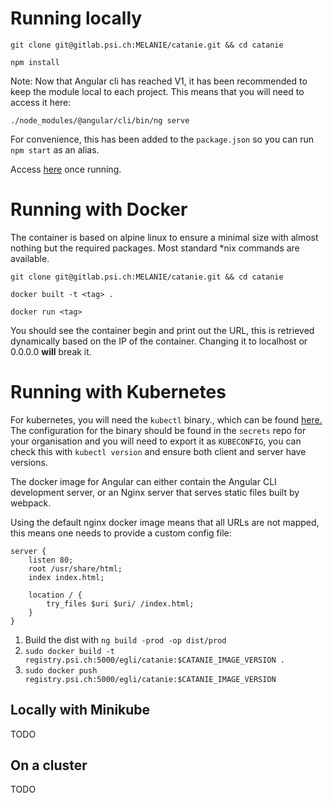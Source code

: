 # Running locally

`git clone git@gitlab.psi.ch:MELANIE/catanie.git && cd catanie`

`npm install`

Note: Now that Angular cli has reached V1, it has been recommended to keep the module local to each project. This means that you will need to access it here:

`./node_modules/@angular/cli/bin/ng serve`

For convenience, this has been added to the `package.json` so you can run `npm start` as an alias.

Access [here](http://localhost:4200) once running.

# Running with Docker

The container is based on alpine linux to ensure a minimal size with almost nothing but the required packages. Most standard \*nix commands are available.

`git clone git@gitlab.psi.ch:MELANIE/catanie.git && cd catanie`

`docker built -t <tag> .`

`docker run <tag>`

You should see the container begin and print out the URL, this is retrieved dynamically based on the IP of the container. Changing it to localhost or 0.0.0.0 **will** break it.

# Running with Kubernetes

For kubernetes, you will need the `kubectl` binary., which can be found [here.](https://kubernetes.io/docs/tasks/tools/install-kubectl/) The configuration for the binary should be found in the `secrets` repo for your organisation and you will need to export it as `KUBECONFIG`, you can check this with `kubectl version` and ensure both client and server have versions.

The docker image for Angular can either contain the Angular CLI development server, or an Nginx server that serves static files built by webpack.

Using the default nginx docker image means that all URLs are not mapped, this means one needs to provide a custom config file:

```
server {
    listen 80;
    root /usr/share/html;
    index index.html;
    
    location / {
        try_files $uri $uri/ /index.html;
    }
}
```

1. Build the dist with `ng build -prod -op dist/prod`
2. `sudo docker build -t registry.psi.ch:5000/egli/catanie:$CATANIE_IMAGE_VERSION .`
3. `sudo docker push registry.psi.ch:5000/egli/catanie:$CATANIE_IMAGE_VERSION`





## Locally with Minikube

TODO

## On a cluster

TODO

